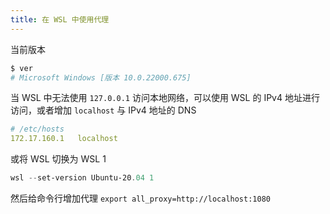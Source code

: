 ```yaml
---
title: 在 WSL 中使用代理
---
```


当前版本

```powershell
$ ver
# Microsoft Windows [版本 10.0.22000.675]
```

当 WSL 中无法使用 `127.0.0.1` 访问本地网络，可以使用 WSL 的 IPv4 地址进行访问，或者增加 `localhost` 与 IPv4 地址的 DNS

```yml
# /etc/hosts
172.17.160.1   localhost
```

或将 WSL 切换为 WSL 1

```powershell
wsl --set-version Ubuntu-20.04 1
```

然后给命令行增加代理 `export all_proxy=http://localhost:1080`
